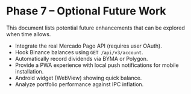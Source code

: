 # Phase 7 – Optional Future Work

This document lists potential future enhancements that can be explored when time allows.

- Integrate the real Mercado Pago API (requires user OAuth).
- Hook Binance balances using `GET /api/v3/account`.
- Automatically record dividends via BYMA or Polygon.
- Provide a PWA experience with local push notifications for mobile installation.
- Android widget (WebView) showing quick balance.
- Analyze portfolio performance against IPC inflation.
